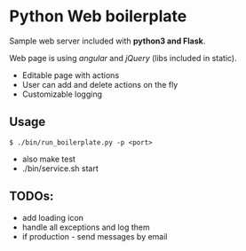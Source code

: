 Python Web boilerplate
========================================

Sample web server included with **python3 and Flask**.

Web page is using *angular* and *jQuery* (libs included in static).

- Editable page with actions
- User can add and delete actions on the fly
- Customizable logging

Usage
-----

```
$ ./bin/run_boilerplate.py -p <port>
```
- also make test
- ./bin/service.sh start

TODOs:
-------
- add loading icon
- handle all exceptions and log them
- if production - send messages by email
